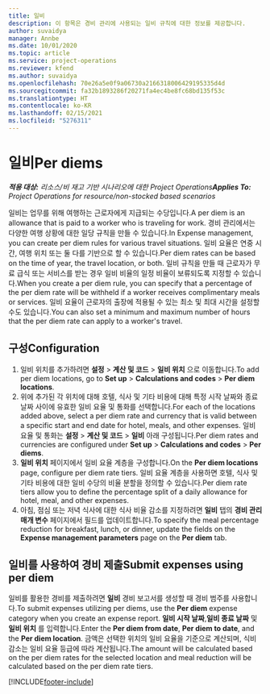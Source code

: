 ```yaml
---
title: 일비
description: 이 항목은 경비 관리에 사용되는 일비 규칙에 대한 정보를 제공합니다.
author: suvaidya
manager: Annbe
ms.date: 10/01/2020
ms.topic: article
ms.service: project-operations
ms.reviewer: kfend
ms.author: suvaidya
ms.openlocfilehash: 70e26a5e0f9a06730a2166318006429195335d4d
ms.sourcegitcommit: fa32b1893286f20271fa4ec4be8fc68bd135f53c
ms.translationtype: HT
ms.contentlocale: ko-KR
ms.lasthandoff: 02/15/2021
ms.locfileid: "5276311"
---
```

# <a name="per-diems"></a><span data-ttu-id="237f5-103">일비</span><span class="sxs-lookup"><span data-stu-id="237f5-103">Per diems</span></span>

<span data-ttu-id="237f5-104">_**적용 대상:** 리소스/비 재고 기반 시나리오에 대한 Project Operations_</span><span class="sxs-lookup"><span data-stu-id="237f5-104">_**Applies To:** Project Operations for resource/non-stocked based scenarios_</span></span>


<span data-ttu-id="237f5-105">일비는 업무를 위해 여행하는 근로자에게 지급되는 수당입니다.</span><span class="sxs-lookup"><span data-stu-id="237f5-105">A per diem is an allowance that is paid to a worker who is traveling for work.</span></span> <span data-ttu-id="237f5-106">경비 관리에서는 다양한 여행 상황에 대한 일당 규칙을 만들 수 있습니다.</span><span class="sxs-lookup"><span data-stu-id="237f5-106">In Expense management, you can create per diem rules for  various travel situations.</span></span> <span data-ttu-id="237f5-107">일비 요율은 연중 시간, 여행 위치 또는 둘 다를 기반으로 할 수 있습니다.</span><span class="sxs-lookup"><span data-stu-id="237f5-107">Per diem rates can be based on the time of year, the travel location, or both.</span></span> <span data-ttu-id="237f5-108">일비 규칙을 만들 때 근로자가 무료 급식 또는 서비스를 받는 경우 일비 비율의 일정 비율이 보류되도록 지정할 수 있습니다.</span><span class="sxs-lookup"><span data-stu-id="237f5-108">When you create a per diem  rule, you can specify that a percentage of the per diem rate will be withheld if a worker receives complimentary meals or services.</span></span> <span data-ttu-id="237f5-109">일비 요율이 근로자의 출장에 적용될 수 있는 최소 및 최대 시간을 설정할 수도 있습니다.</span><span class="sxs-lookup"><span data-stu-id="237f5-109">You can also set a minimum and maximum number of hours that the per diem rate can apply to a worker's travel.</span></span>

## <a name="configuration"></a><span data-ttu-id="237f5-110">구성</span><span class="sxs-lookup"><span data-stu-id="237f5-110">Configuration</span></span> 

1. <span data-ttu-id="237f5-111">일비 위치를 추가하려면 **설정** > **계산 및 코드** > **일비 위치** 으로 이동합니다.</span><span class="sxs-lookup"><span data-stu-id="237f5-111">To add per diem locations, go to **Set up** > **Calculations and codes** > **Per diem locations**.</span></span>
2. <span data-ttu-id="237f5-112">위에 추가된 각 위치에 대해 호텔, 식사 및 기타 비용에 대해 특정 시작 날짜와 종료 날짜 사이에 유효한 일비 요율 및 통화를 선택합니다.</span><span class="sxs-lookup"><span data-stu-id="237f5-112">For each of the locations added above, select a per diem rate and currency that is valid between a specific start and end date for hotel, meals, and other expenses.</span></span> <span data-ttu-id="237f5-113">일비 요율 및 통화는 **설정** > **계산 및 코드** > **일비** 아래 구성됩니다.</span><span class="sxs-lookup"><span data-stu-id="237f5-113">Per diem rates and currencies are configured under **Set up** > **Calculations and codes** > **Per diems**.</span></span>
3. <span data-ttu-id="237f5-114">**일비 위치** 페이지에서 일비 요율 계층을 구성합니다.</span><span class="sxs-lookup"><span data-stu-id="237f5-114">On the **Per diem locations** page, configure per diem rate tiers.</span></span> <span data-ttu-id="237f5-115">일비 요율 계층을 사용하면 호텔, 식사 및 기타 비용에 대한 일비 수당의 비율 분할을 정의할 수 있습니다.</span><span class="sxs-lookup"><span data-stu-id="237f5-115">Per diem rate tiers allow you to define the percentage split of a daily allowance for hotel, meal, and other expenses.</span></span> 
4. <span data-ttu-id="237f5-116">아침, 점심 또는 저녁 식사에 대한 식사 비율 감소를 지정하려면 **일비** 탭의 **경비 관리 매개 변수** 페이지에서 필드를 업데이트합니다.</span><span class="sxs-lookup"><span data-stu-id="237f5-116">To specify the meal percentage reduction for breakfast, lunch, or dinner, update the fields on the **Expense management parameters** page on the **Per diem** tab.</span></span> 
    
## <a name="submit-expenses-using-per-diem"></a><span data-ttu-id="237f5-117">일비를 사용하여 경비 제출</span><span class="sxs-lookup"><span data-stu-id="237f5-117">Submit expenses using per diem</span></span>
<span data-ttu-id="237f5-118">일비를 활용한 경비를 제출하려면 **일비** 경비 보고서를 생성할 때 경비 범주를 사용합니다.</span><span class="sxs-lookup"><span data-stu-id="237f5-118">To submit expenses utilizing per diems, use the **Per diem** expense category when you create an expense report.</span></span> <span data-ttu-id="237f5-119">**일비 시작 날짜**,**일비 종료 날짜** 및 **일비 위치** 를 입력합니다.</span><span class="sxs-lookup"><span data-stu-id="237f5-119">Enter the **Per diem from date**, **Per diem to date**,  and the **Per diem location**.</span></span> <span data-ttu-id="237f5-120">금액은 선택한 위치의 일비 요율을 기준으로 계산되며, 식비 감소는 일비 요율 등급에 따라 계산됩니다.</span><span class="sxs-lookup"><span data-stu-id="237f5-120">The amount will be calculated based on the per diem rates for the selected location and meal reduction will be calculated based on the per diem rate tiers.</span></span>


[!INCLUDE[footer-include](../includes/footer-banner.md)]